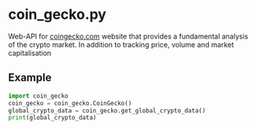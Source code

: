 # coin_gecko.py
Web-API for [coingecko.com](https://www.coingecko.com) website that provides a fundamental analysis of the crypto market. In addition to tracking price, volume and market capitalisation

## Example
```python
import coin_gecko
coin_gecko = coin_gecko.CoinGecko()
global_crypto_data = coin_gecko.get_global_crypto_data()
print(global_crypto_data)
```
